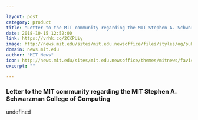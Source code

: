 ```yaml
---

layout: post
category: product
title: "Letter to the MIT community regarding the MIT Stephen A. Schwarzman College of Computing"
date: 2018-10-15 12:52:00
link: https://vrhk.co/2CKPUiy
image: http://news.mit.edu/sites/mit.edu.newsoffice/files/styles/og/public/images/2018/MIT-seal-948x632_9.jpg
domain: news.mit.edu
author: "MIT News"
icon: http://news.mit.edu/sites/mit.edu.newsoffice/themes/mitnews/favicon.ico
excerpt: ""

---
```


### Letter to the MIT community regarding the MIT Stephen A. Schwarzman College of Computing

undefined